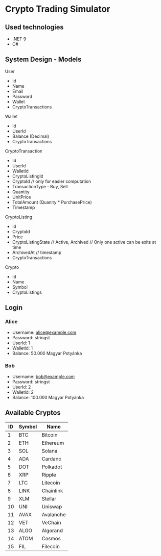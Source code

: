 # Crypto Trading Simulator

## Used technologies
- .NET 9
- C#

## System Design - Models

User 
- Id 
- Name 
- Email 
- Password
- Wallet
- CryptoTransactions

Wallet
- Id
- UserId
- Balance (Decimal)
- CryptoTransactions

CryptoTransaction
- Id
- UserId
- WalletId
- CryptoListingId
- CryptoId // only for easier computation
- TransactionType - Buy, Sell
- Quantity
- UnitPrice
- TotalAmount (Quanity * PurchasePrice)
- Timestamp


CryptoListing
- Id
- CryptoId
- Price
- CryptoListingState // Active, Archived // Only one active can be exits at time
- ArchivedAt // timestamp
- CryptoTransactions

Crypto
- Id
- Name
- Symbol
- CryptoListings


## Login

### Alice
- Username: alice@example.com
- Password: stringst
- UserId: 1
- WalletId: 1
- Balance: 50.000 Magyar Potyánka

### Bob
- Username: bob@example.com
- Password: stringst
- UserId: 2
- WalletId: 2
- Balance: 100.000 Magyar Potyánka


## Available Cryptos

| ID | Symbol | Name      |
|----|--------|-----------|
| 1  | BTC    | Bitcoin   |
| 2  | ETH    | Ethereum  |
| 3  | SOL    | Solana    |
| 4  | ADA    | Cardano   |
| 5  | DOT    | Polkadot  |
| 6  | XRP    | Ripple    |
| 7  | LTC    | Litecoin  |
| 8  | LINK   | Chainlink |
| 9  | XLM    | Stellar   |
| 10 | UNI    | Uniswap   |
| 11 | AVAX   | Avalanche |
| 12 | VET    | VeChain   |
| 13 | ALGO   | Algorand  |
| 14 | ATOM   | Cosmos    |
| 15 | FIL    | Filecoin  |

